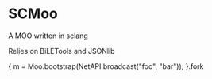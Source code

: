 # SCMoo
A MOO written in sclang

Relies on BiLETools and JSONlib

{ m = Moo.bootstrap(NetAPI.broadcast("foo", "bar")); }.fork